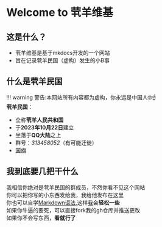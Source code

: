 # Welcome to 茕羊维基

## 这是什么？

* 茕羊维基是基于mkdocs开发的一个网站
* 旨在记录茕羊民国（虚构）发生的小B事

## 什么是茕羊民国
!!! warning
    警告:本网站所有内容都为虚构，你永远是中国人🤓☝️  
**茕羊民国**：
* 全称**茕羊人民共和国**
* 于**2023年10月22日**建立
* 坐落于**QQ大陆**之上  
* 群号：*313458052*（有可能迁徙）  
* [国旗](https://img.wsmdn.dpdns.org/img/茕羊民国国旗.jpg)  


## 我到底要几把干什么
我相信你绝对是茕羊民国的群成员，不然你看不见这个网站<br>
你可以把你写的小东西发给我，我给他发布在这里<br>
你也可以自学[Markdown语法](https://markdown.com.cn),这样[我](./name/name.md#me)会**轻松一些**<br>
如果你牛逼的要死，可以直接fork我的gh仓库并推送更改    
如果你不会写东西，**看就行了**<br>

<script src="./js/dist/autoload.js"></script>
<script>
// Copyright (c) 2022 oh-my-live2d and hacxy
// SPDX-Licese-Identifier: MIT
  OML2D.loadOml2d({
motionPreloadStrategy: "ALL",
tips: {
    copyTips:{message:["本站使用GPL3.0开源，复制请标明出处","复制了啥"]},
    idleTips: {
            duration: 5000, // 提示框持续时间，默认是5000ms
            interval: 50000, // 空闲状态循环播放消息的间隔时间，默认是10000ms
            priority: 2, // 优先级，默认值是2
            wordTheDay: true, // 开启每日一言功能，默认是false
        }
  },
    models: [
{

  "path": "./l2d_model/mihari/mihari.model3.json",
  "scale": 0.4,
  "volume": 0,
  "position": [-80, 80],
  "stageStyle": {
    "height": 290,
    "width": 290
  }
},
{

  "path": ["./l2d_model/zhenxun/真寻2_GG/真寻2_GG.model3.json","./l2d_model/Mahiro_GG/Mahiro_V1.model3.json"],
  "scale": 0.04,
  "volume": 0,
  "position": [-50, 120],
  "stageStyle": {
    "height": 290,
    "width": 290
  }
},
{

  "path": "./l2d_model/model/兔兔-阿米娅.model3.json",
  "scale": 0.1,
  "volume": 0,
  "position": [0, 70],
  "stageStyle": {
    "height": 290,
    "width": 290
  }
}
    ]
  });
</script>
 <script>
function updateWaifuStyle() {
  const modelId = parseInt(localStorage.getItem('modelId')) || 0;

  const waifu = document.getElementById('waifu');
  const live2d = document.getElementById('live2d');
  const toggle = document.getElementById('waifu-toggle');

  if (!waifu || !live2d || !toggle) return;

  // 清除之前的 toggle 样式
  toggle.classList.remove('waifu-toggle-active');

  switch (modelId) {
    case 0: // 模型 0
      waifu.style.bottom = '-220px';
      live2d.style.width = '400px';
      live2d.style.height = '400px';
      toggle.style.marginLeft = '-50px';
      break;

    case 1: // 模型 1
      waifu.style.bottom = '0px';
      live2d.style.width = '200px';
      live2d.style.height = '200px';
      toggle.style.marginLeft = '-50px';
      toggle.classList.add('waifu-toggle-active');
      break;

    case 2: // 模型 2
      waifu.style.bottom = '0px';
      live2d.style.width = '350px';
      live2d.style.height = '350px';
      toggle.style.marginLeft = '-80px';
      break;

    default: // 默认样式
      waifu.style.bottom = '-500px';
      live2d.style.width = '300px';
      live2d.style.height = '300px';
      toggle.style.marginLeft = '-100px';
      break;
  }
}

// 页面加载完成后开始定期执行
window.addEventListener('load', () => {
  console.log("Live2D waifu script loaded.");
  
  // 初始执行一次
  updateWaifuStyle();

  // 每隔 1 秒检查一次 modelId 是否发生变化（例如其他脚本修改了 localStorage）
  setInterval(() => {
    console.log("running");
    updateWaifuStyle();
  }, 1000);
});
  </script>

<div id="giscus"></div>
<script src="https://giscus.app/client.js"
        data-repo="nomdn/GoatBook-Source"
        data-repo-id="R_kgDOPXYjCw"
        data-category="General"
        data-category-id="DIC_kwDOPXYjC84Ctwim"
        data-mapping="title"
        data-strict="0"
        data-reactions-enabled="1"
        data-emit-metadata="0"
        data-input-position="top"
        data-theme="preferred_color_scheme"
        data-lang="zh-CN"
        crossorigin="anonymous"
        async>
</script>








